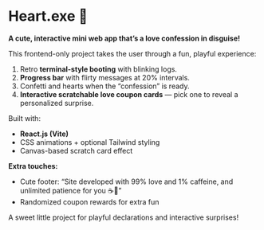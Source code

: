 # Heart.exe 💖

**A cute, interactive mini web app that’s a love confession in disguise!**

This frontend-only project takes the user through a fun, playful experience:

1. Retro **terminal-style booting** with blinking logs.
2. **Progress bar** with flirty messages at 20% intervals.
3. Confetti and hearts when the “confession” is ready.
4. **Interactive scratchable love coupon cards** — pick one to reveal a personalized surprise.

Built with:

* **React.js (Vite)**
* CSS animations + optional Tailwind styling
* Canvas-based scratch card effect

**Extra touches:**

* Cute footer: “Site developed with 99% love and 1% caffeine, and unlimited patience for you ☕💖”
* Randomized coupon rewards for extra fun

A sweet little project for playful declarations and interactive surprises!
